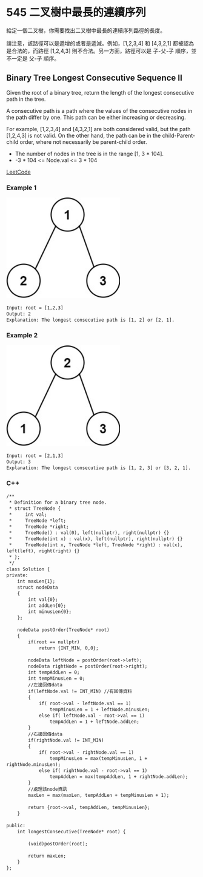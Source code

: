 # 545 二叉樹中最長的連續序列

給定一個二叉樹，你需要找出二叉樹中最長的連續序列路徑的長度。

請注意，該路徑可以是遞增的或者是遞減。例如，[1,2,3,4] 和 [4,3,2,1] 都被認為是合法的，而路徑 [1,2,4,3] 則不合法。另一方面，路徑可以是 子-父-子 順序，並不一定是 父-子 順序。


## Binary Tree Longest Consecutive Sequence II

Given the root of a binary tree, return the length of the longest consecutive path in the tree.

A consecutive path is a path where the values of the consecutive nodes in the path differ by one. This path can be either increasing or decreasing.

For example, [1,2,3,4] and [4,3,2,1] are both considered valid, but the path [1,2,4,3] is not valid.
On the other hand, the path can be in the child-Parent-child order, where not necessarily be parent-child order.

* The number of nodes in the tree is in the range [1, 3 * 104].
* -3 * 104 <= Node.val <= 3 * 104

[LeetCode](https://leetcode-cn.com/binary-tree-longest-consecutive-sequence-ii/)

### Example 1

<img src="img/549_1.jpg" width = "300"/>

```
Input: root = [1,2,3]
Output: 2
Explanation: The longest consecutive path is [1, 2] or [2, 1].
```

### Example 2

<img src="img/549_2.jpg" width = "300"/>

```
Input: root = [2,1,3]
Output: 3
Explanation: The longest consecutive path is [1, 2, 3] or [3, 2, 1].
```

### C++ 

```
/**
 * Definition for a binary tree node.
 * struct TreeNode {
 *     int val;
 *     TreeNode *left;
 *     TreeNode *right;
 *     TreeNode() : val(0), left(nullptr), right(nullptr) {}
 *     TreeNode(int x) : val(x), left(nullptr), right(nullptr) {}
 *     TreeNode(int x, TreeNode *left, TreeNode *right) : val(x), left(left), right(right) {}
 * };
 */
class Solution {
private:
    int maxLen{1};
    struct nodeData
    {
        int val{0};
        int addLen{0};
        int minusLen{0};
    };

    nodeData postOrder(TreeNode* root)
    {
        if(root == nullptr)
            return {INT_MIN, 0,0};

        nodeData leftNode = postOrder(root->left);
        nodeData rightNode = postOrder(root->right);
        int tempAddLen = 0;
        int tempMinusLen = 0;
        //左邊回傳data
        if(leftNode.val != INT_MIN) //有回傳資料
        {
            if( root->val - leftNode.val == 1)
                tempMinusLen = 1 + leftNode.minusLen;
            else if( leftNode.val - root->val == 1)
                tempAddLen = 1 + leftNode.addLen;
        }
        //右邊回傳data
        if(rightNode.val != INT_MIN)
        {
            if( root->val - rightNode.val == 1)
                tempMinusLen = max(tempMinusLen, 1 + rightNode.minusLen);
            else if( rightNode.val - root->val == 1)
                tempAddLen = max(tempAddLen, 1 + rightNode.addLen);
        }
        //處理該node資訊
        maxLen = max(maxLen, tempAddLen + tempMinusLen + 1);

        return {root->val, tempAddLen, tempMinusLen};
    }

public:
    int longestConsecutive(TreeNode* root) {
        
        (void)postOrder(root);

        return maxLen;
    }
};
```
